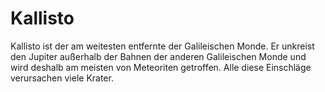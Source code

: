 # Kallisto

Kallisto ist der am weitesten entfernte der Galileischen Monde. Er unkreist den
Jupiter außerhalb der Bahnen der anderen Galileischen Monde und wird deshalb am
meisten von Meteoriten getroffen. Alle diese Einschläge verursachen viele
Krater.
